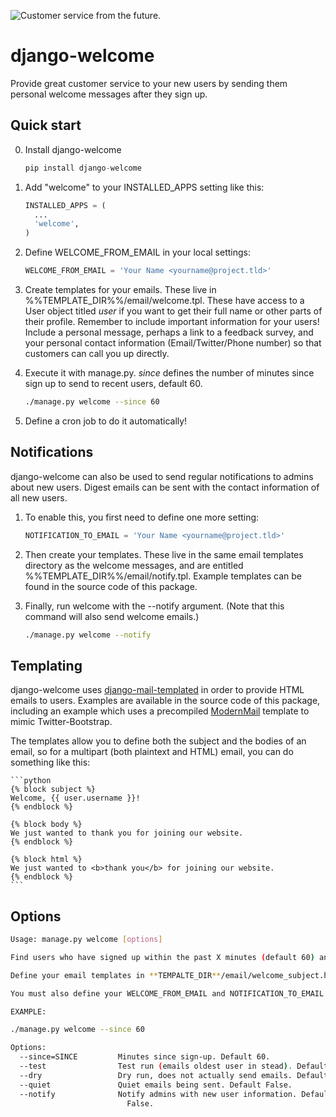 ![Customer service from the future.](http://i.imgur.com/exqZhMr.gif)

django-welcome
==============

Provide great customer service to your new users by sending them personal welcome messages after they sign up.

Quick start
------------

0. Install django-welcome

    ```python
    pip install django-welcome
    ```

1. Add "welcome" to your INSTALLED_APPS setting like this:

    ```python
    INSTALLED_APPS = (
      ...
      'welcome',
    )
    ```

3. Define WELCOME_FROM_EMAIL in your local settings:

    ```python
    WELCOME_FROM_EMAIL = 'Your Name <yourname@project.tld>'
    ```

4. Create templates for your emails. These live in %%TEMPLATE_DIR%%/email/welcome.tpl. These have access to a User object titled _user_ if you want to get their full name or other parts of their profile. Remember to include important information for your users! Include a personal message, perhaps a link to a feedback survey, and your personal contact information (Email/Twitter/Phone number) so that customers can call you up directly.

5. Execute it with manage.py. _since_ defines the number of minutes since sign up to send to recent users, default 60.

    ```bash
    ./manage.py welcome --since 60
    ```

6. Define a cron job to do it automatically!

Notifications
---------

django-welcome can also be used to send regular notifications to admins about new users. Digest emails can be sent with the contact information of all new users.

1. To enable this, you first need to define one more setting:

    ```python
    NOTIFICATION_TO_EMAIL = 'Your Name <yourname@project.tld>'
    ```

2. Then create your templates. These live in the same email templates directory as the welcome messages, and are
entitled %%TEMPLATE_DIR%%/email/notify.tpl. Example templates can be found in the source code of this package.

3. Finally, run welcome with the --notify argument. (Note that this command will also send welcome emails.)

    ```bash
    ./manage.py welcome --notify
    ```

Templating
---------

django-welcome uses [django-mail-templated](https://github.com/artemrizhov/django-mail-templated) in order to provide HTML emails to users. Examples are available in the source code of this package, including an example which uses a precompiled [ModernMail](https://github.com/patrickocoffeyo/ModernMail) template to mimic Twitter-Bootstrap.

The templates allow you to define both the subject and the bodies of an email, so for a multipart (both plaintext and HTML) email, you can do something like this:

    ```python
    {% block subject %}
    Welcome, {{ user.username }}!
    {% endblock %}

    {% block body %}
    We just wanted to thank you for joining our website.
    {% endblock %}

    {% block html %}
    We just wanted to <b>thank you</b> for joining our website.
    {% endblock %}
    ```

Options
---------

```bash
Usage: manage.py welcome [options] 

Find users who have signed up within the past X minutes (default 60) and email them.

Define your email templates in **TEMPALTE_DIR**/email/welcome_subject.html and **TEMPALTE_DIR**/email/welcome_body.html

You must also define your WELCOME_FROM_EMAIL and NOTIFICATION_TO_EMAIL in your settings file.

EXAMPLE:

./manage.py welcome --since 60

Options:
  --since=SINCE         Minutes since sign-up. Default 60.
  --test                Test run (emails oldest user in stead). Default False.
  --dry                 Dry run, does not actually send emails. Default False.
  --quiet               Quiet emails being sent. Default False.
  --notify              Notify admins with new user information. Default
                          False.
```
